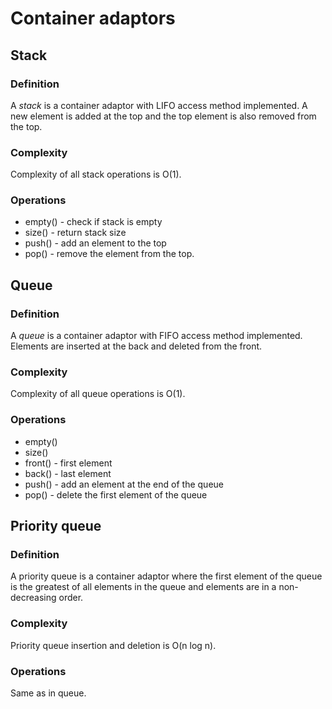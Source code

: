 # Container adaptors

## Stack

### Definition
A *stack* is a container adaptor with LIFO access method implemented. A new element is added at the
top and the top element is also removed from the top.

### Complexity
Complexity of all stack operations is O(1).

### Operations
* empty() - check if stack is empty
* size() - return stack size
* push() - add an element to the top
* pop() - remove the element from the top.

## Queue

### Definition
A _queue_ is a container adaptor with FIFO access method implemented. Elements are inserted at the
back and deleted from the front.

### Complexity
Complexity of all queue operations is O(1).

### Operations
* empty()
* size()
* front() - first element
* back() - last element
* push() - add an element at the end of the queue
* pop() - delete the first element of the queue

## Priority queue

### Definition
A priority queue is a container adaptor where the first element of the queue is the greatest of all
elements in the queue and elements are in a non-decreasing order.

### Complexity 
Priority queue insertion and deletion is O(n log n).

### Operations
Same as in queue.
